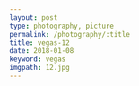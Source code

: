 ```yaml
---
layout: post
type: photography, picture
permalink: /photography/:title
title: vegas-12
date: 2018-01-08
keyword: vegas
imgpath: 12.jpg
---
```



